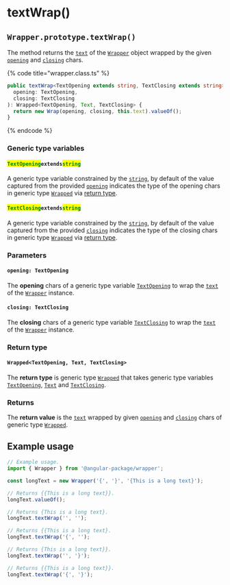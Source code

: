 # textWrap()

## `Wrapper.prototype.textWrap()`

The method returns the [`text`](../../../wrap/accessors/instance/text.md) of the [`Wrapper`](broken-reference) object wrapped by the given [`opening`](textwrap.md#opening-textopening) and [`closing`](textwrap.md#closing-textclosing) chars.

{% code title="wrapper.class.ts" %}
```typescript
public textWrap<TextOpening extends string, TextClosing extends string>(
  opening: TextOpening,
  closing: TextClosing
): Wrapped<TextOpening, Text, TextClosing> {
  return new Wrap(opening, closing, this.text).valueOf();
}
```
{% endcode %}

### Generic type variables

#### <mark style="color:green;">**`TextOpening`**</mark>**`extends`**<mark style="color:green;">**`string`**</mark>

A generic type variable constrained by the [`string`](https://www.typescriptlang.org/docs/handbook/basic-types.html#string), by default of the value captured from the provided [`opening`](textwrap.md#opening-textopening) indicates the type of the opening chars in generic type [`Wrapped`](../../../type/wrapped.md)  via [return type](textwrap.md#return-type).

#### <mark style="color:green;">**`TextClosing`**</mark>**`extends`**<mark style="color:green;">**`string`**</mark>

A generic type variable constrained by the [`string`](https://www.typescriptlang.org/docs/handbook/basic-types.html#string), by default of the value captured from the provided [`closing`](textwrap.md#closing-textclosing) indicates the type of the closing chars in generic type [`Wrapped`](../../../type/wrapped.md) via [return type](textwrap.md#return-type).

### Parameters

#### `opening: TextOpening`

The **opening** chars of a generic type variable [`TextOpening`](textwrap.md#textopeningextendsstring) to wrap the [`text`](../../../wrap/accessors/instance/text.md) of the [`Wrapper`](broken-reference) instance.

#### `closing: TextClosing`

The **closing** chars of a generic type variable [`TextClosing`](textwrap.md#textclosingextendsstring) to wrap the [`text`](../../../wrap/accessors/instance/text.md) of the [`Wrapper`](broken-reference) instance.

### Return type

#### `Wrapped<TextOpening, Text, TextClosing>`

The **return type** is generic type [`Wrapped`](../../../type/wrapped.md) that takes generic type variables [`TextOpening`](textwrap.md#textopeningextendsstring), [`Text`](../../generic-type-variables.md#wrapper-less-than...-text-...greater-than) and [`TextClosing`](textwrap.md#textclosingextendsstring).

### Returns

The **return value** is the [`text`](../../../wrap/accessors/instance/text.md) wrapped by given [`opening`](textwrap.md#opening-textopening) and [`closing`](textwrap.md#closing-textclosing) chars of generic type [`Wrapped`](../../../type/wrapped.md).

## Example usage

```typescript
// Example usage.
import { Wrapper } from '@angular-package/wrapper';

const longText = new Wrapper('{', '}', '{This is a long text}');

// Returns {{This is a long text}}.
longText.valueOf();

// Returns {This is a long text}.
longText.textWrap('', '');

// Returns {{This is a long text}.
longText.textWrap('{', '');

// Returns {This is a long text}}.
longText.textWrap('', '}');

// Returns {{This is a long text}}.
longText.textWrap('{', '}');
```
